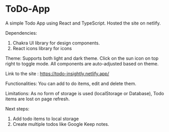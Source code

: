 # ToDo-App

A simple Todo App using React and TypeScript. Hosted the site on netlify.

Dependencies:

1. Chakra UI library for design components.
2. React icons library for icons

Theme: Supports both light and dark theme. Click on the sun icon on top right to toggle mode.
All components are auto-adjusted based on theme.

Link to the site : https://todo-insightly.netlify.app/

Functionalities: You can add to do items, edit and delete them.

Limitations: As no form of storage is used (localStorage or Database), Todo items are lost on page refresh.

Next steps:

1. Add todo items to local storage
2. Create multiple todos like Google Keep notes.
